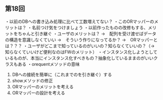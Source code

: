 ## 第18回
・以前のDBへの書き込み処理に比べて工数増えてない？
・このORマッパーのメリットは？
・名前つけ気をつけましょう
・以前作ったものの改修もする、メリットをちゃんと引き継ぐ
・ユーザのメリットは？
→　配列を受け渡せばデータの構造を意識しなくていい
→　そういう作りになってるか？
→　ORマッパーとは？？？
・ユーザがどこまで知っているのがいいの？知らなくていいの？（→知らなくていいけど便利なのはFWのメリット）
・インスタンス化しようとしているものが、本当にインスタンス化すべきもの？抽象化しているままのがいいクラスもある
・orequentメソッドの意味

1. DBへの接続を簡単に（これまでのを引き継ぐ）する
2. showメソッドの修正
3. ORマッパーのメリットを考える
4. ORマッパーの設計を考える
